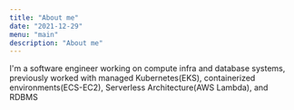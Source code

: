 ```yaml
---
title: "About me"
date: "2021-12-29"
menu: "main"
description: "About me"
---
```


I'm a software engineer working on compute infra and database systems, previously worked with managed Kubernetes(EKS), containerized environments(ECS-EC2), Serverless Architecture(AWS Lambda), and RDBMS

